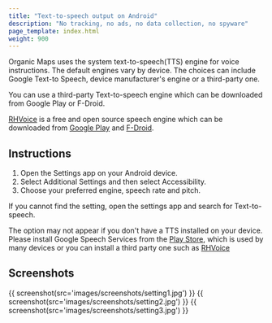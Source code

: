```yaml
---
title: "Text-to-speech output on Android"
description: "No tracking, no ads, no data collection, no spyware"
page_template: index.html
weight: 900
---
```

Organic Maps uses the system text-to-speech(TTS) engine for voice instructions. The default engines vary by device. The choices can include Google Text-to Speech, device manufacturer's engine or a third-party one. 

You can use a third-party Text-to-speech engine which can be downloaded from Google Play or F-Droid. 

[RHVoice](https://rhvoice.org/) is a free and open source speech engine which can be downloaded from [Google Play](https://play.google.com/store/apps/details?id=com.github.olga_yakovleva.rhvoice.android) and [F-Droid](https://f-droid.org/en/packages/com.github.olga_yakovleva.rhvoice.android/).

## Instructions

1. Open the Settings app on your Android device.
2. Select Additional Settings and then select Accessibility.
3. Choose your preferred engine, speech rate and pitch.

If you cannot find the setting, open the settings app and search for Text-to-speech.

The option may not appear if you don't have a TTS installed on your device. Please install Google Speech Services from the [Play Store](https://play.google.com/store/apps/details?id=com.google.android.tts), which is used by many devices or you can install a third party one such as [RHVoice](https://play.google.com/store/apps/details?id=com.github.olga_yakovleva.rhvoice.android)

## Screenshots

{{ screenshot(src='images/screenshots/setting1.jpg') }}
{{ screenshot(src='images/screenshots/setting2.jpg') }}
{{ screenshot(src='images/screenshots/setting3.jpg') }}
